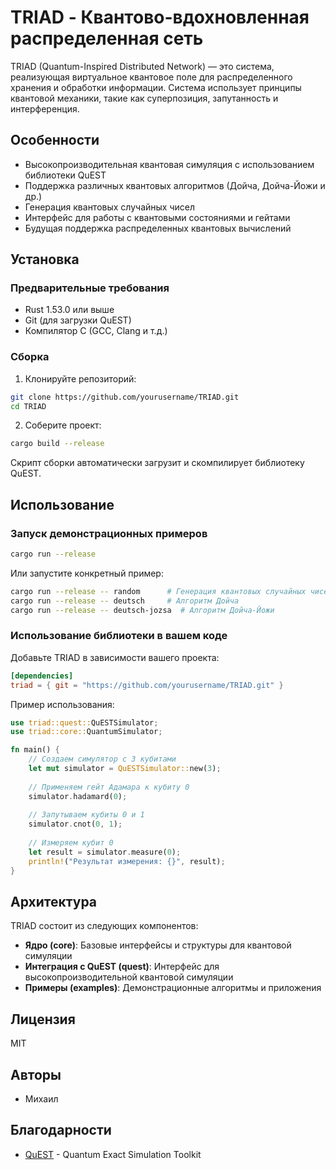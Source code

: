 # TRIAD - Квантово-вдохновленная распределенная сеть

TRIAD (Quantum-Inspired Distributed Network) — это система, реализующая виртуальное квантовое поле для распределенного хранения и обработки информации. Система использует принципы квантовой механики, такие как суперпозиция, запутанность и интерференция.

## Особенности

- Высокопроизводительная квантовая симуляция с использованием библиотеки QuEST
- Поддержка различных квантовых алгоритмов (Дойча, Дойча-Йожи и др.)
- Генерация квантовых случайных чисел
- Интерфейс для работы с квантовыми состояниями и гейтами
- Будущая поддержка распределенных квантовых вычислений

## Установка

### Предварительные требования

- Rust 1.53.0 или выше
- Git (для загрузки QuEST)
- Компилятор C (GCC, Clang и т.д.)

### Сборка

1. Клонируйте репозиторий:
```bash
git clone https://github.com/yourusername/TRIAD.git
cd TRIAD
```

2. Соберите проект:
```bash
cargo build --release
```

Скрипт сборки автоматически загрузит и скомпилирует библиотеку QuEST.

## Использование

### Запуск демонстрационных примеров

```bash
cargo run --release
```

Или запустите конкретный пример:

```bash
cargo run --release -- random      # Генерация квантовых случайных чисел
cargo run --release -- deutsch     # Алгоритм Дойча
cargo run --release -- deutsch-jozsa  # Алгоритм Дойча-Йожи
```

### Использование библиотеки в вашем коде

Добавьте TRIAD в зависимости вашего проекта:

```toml
[dependencies]
triad = { git = "https://github.com/yourusername/TRIAD.git" }
```

Пример использования:

```rust
use triad::quest::QuESTSimulator;
use triad::core::QuantumSimulator;

fn main() {
    // Создаем симулятор с 3 кубитами
    let mut simulator = QuESTSimulator::new(3);
    
    // Применяем гейт Адамара к кубиту 0
    simulator.hadamard(0);
    
    // Запутываем кубиты 0 и 1
    simulator.cnot(0, 1);
    
    // Измеряем кубит 0
    let result = simulator.measure(0);
    println!("Результат измерения: {}", result);
}
```

## Архитектура

TRIAD состоит из следующих компонентов:

- **Ядро (core)**: Базовые интерфейсы и структуры для квантовой симуляции
- **Интеграция с QuEST (quest)**: Интерфейс для высокопроизводительной квантовой симуляции
- **Примеры (examples)**: Демонстрационные алгоритмы и приложения

## Лицензия

MIT

## Авторы

- Михаил

## Благодарности

- [QuEST](https://github.com/QuEST-Kit/QuEST) - Quantum Exact Simulation Toolkit 